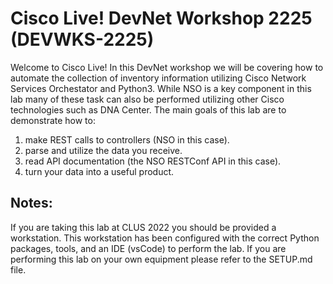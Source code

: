 # Cisco Live! DevNet Workshop 2225 (DEVWKS-2225)

Welcome to Cisco Live! In this DevNet workshop we will be covering how to automate the collection of inventory information utilizing Cisco Network Services Orchestator and Python3. While NSO is a key component in this lab many of these task can also be performed utilizing other Cisco technologies such as DNA Center. The main goals of this lab are to demonstrate how to:

1. make REST calls to controllers (NSO in this case).
2. parse and utilize the data you receive.
3. read API documentation (the NSO RESTConf API in this case).
4. turn your data into a useful product.

## Notes:

If you are taking this lab at CLUS 2022 you should be provided a workstation. This workstation has been configured with the correct Python packages, tools, and an IDE (vsCode) to perform the lab. If you are performing this lab on your own equipment please refer to the SETUP.md file. 